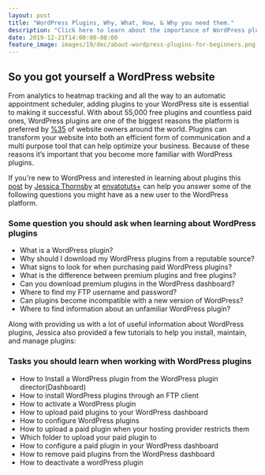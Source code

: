 ```yaml
---
layout: post
title: "WordPress Plugins, Why, What, How, & Why you need them."
description: "Click here to learn about the importance of WordPress plugins and how to install, use, and maintain them for your website"
date: 2019-12-21T14:00:00-08:00
feature_image: images/19/dec/about-wordpress-plugins-for-beginners.png
---
```


## So you got yourself a WordPress website

From analytics to heatmap tracking and all the way to an automatic appointment scheduler, adding plugins to your WordPress site is essential to making it successful.  With about 55,000 free plugins and countless paid ones, WordPress plugins are one of the biggest reasons the platform is preferred by [%35](https://www.whoishostingthis.com/compare/wordpress/stats/) of website owners around the world. Plugins can transform your website into both an efficient form of communication and a multi purpose tool that can help optimize your business.  Because of these reasons it’s important that you become more familiar with WordPress plugins.

If you're new to WordPress and interested in learning about plugins this [post](https://webdesign.tutsplus.com/tutorials/how-to-add-plugins-to-wordpress--cms-34369) by [Jessica Thornsby](https://tutsplus.com/authors/jessica-thornsby?_ga=2.163666940.271766277.1576952798-1833700103.1576952798) at [envatotuts+](https://tutsplus.com/) can help you answer some of the following questions you might have as a new user to the WordPress platform.

### Some question you should ask when learning about WordPress plugins

- What is a WordPress plugin?
- Why should I download my WordPress plugins from a reputable source?
- What signs to look for when purchasing paid WordPress plugins?
- What is the difference between premium plugins and free plugins?
- Can you download premium plugins in the WordPress dashboard?
- Where to find my FTP username and password?
- Can plugins become incompatible with a new version of WordPress?
- Where to find information about an unfamiliar WordPress plugin?

Along with providing us with a lot of useful information about WordPress plugins, Jessica also provided a few tutorials to help you install, maintain, and manage plugins:

### Tasks you should learn when working with WordPress plugins
	
- How to Install a WordPress plugin from the WordPress plugin director(Dashboard)
- How to install WordPress plugins through an FTP client
- How to activate a WordPress plugin
- How to upload paid plugins to your WordPress dashboard
- How to configure WordPress plugins
- How to upload a paid plugin when your hosting provider restricts them
- Which folder to upload your paid plugin to
- How to configure a paid plugin in your WordPress dashboard
- How to remove paid plugins from the WordPress dashboard
- How to deactivate a wordPress plugin
